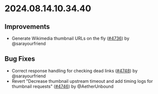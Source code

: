 # 2024.08.14.10.34.40

## Improvements

- Generate Wikimedia thumbnail URLs on the fly
  ([#4736](https://github.com/WordPress/openverse/pull/4736)) by @sarayourfriend

## Bug Fixes

- Correct response handling for checking dead links
  ([#4748](https://github.com/WordPress/openverse/pull/4748)) by @sarayourfriend
- Revert "Decrease thumbnail upstream timeout and add timing logs for thumbnail
  requests" ([#4746](https://github.com/WordPress/openverse/pull/4746)) by
  @AetherUnbound
